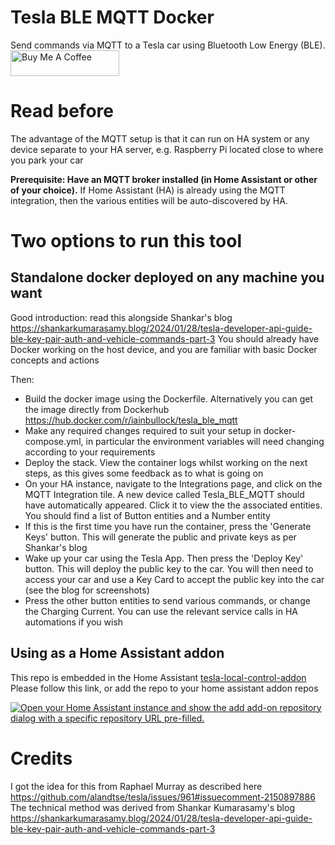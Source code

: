# Tesla BLE MQTT Docker

Send commands via MQTT to a Tesla car using Bluetooth Low Energy (BLE).
<a href="https://www.buymeacoffee.com/iainbullock" target="_blank"><img src="https://cdn.buymeacoffee.com/buttons/default-orange.png" alt="Buy Me A Coffee" height="41" width="174"></a>

# Read before

The advantage of the MQTT setup is that it can run on HA system or any device separate to your HA server, e.g. Raspberry Pi located close to where you park your car

**Prerequisite: Have an MQTT broker installed (in Home Assistant or other of your choice).**
If Home Assistant (HA) is already using the MQTT integration, then the various entities will be auto-discovered by HA.

# Two options to run this tool

## Standalone docker deployed on any machine you want

Good introduction: read this alongside Shankar's blog https://shankarkumarasamy.blog/2024/01/28/tesla-developer-api-guide-ble-key-pair-auth-and-vehicle-commands-part-3
You should already have Docker working on the host device, and you are familiar with basic Docker concepts and actions

Then:
- Build the docker image using the Dockerfile. Alternatively you can get the image directly from Dockerhub https://hub.docker.com/r/iainbullock/tesla_ble_mqtt
- Make any required changes required to suit your setup in docker-compose.yml, in particular the environment variables will need changing according to your requirements
- Deploy the stack. View the container logs whilst working on the next steps, as this gives some feedback as to what is going on
- On your HA instance, navigate to the Integrations page, and click on the MQTT Integration tile. A new device called Tesla_BLE_MQTT should have automatically appeared. Click it to view the the associated entities. You should find a list of Button entities and a Number entity
- If this is the first time you have run the container, press the 'Generate Keys' button. This will generate the public and private keys as per Shankar's blog
- Wake up your car using the Tesla App. Then press the 'Deploy Key' button. This will deploy the public key to the car. You will then need to access your car and use a Key Card to accept the public key into the car (see the blog for screenshots)
- Press the other button entities to send various commands, or change the Charging Current. You can use the relevant service calls in HA automations if you wish

## Using as a Home Assistant addon

This repo is embedded in the Home Assistant [tesla-local-control-addon](https://github.com/tesla-local-control/tesla-local-control-addon) 
Please follow this link, or add the repo to your home assistant addon repos

[![Open your Home Assistant instance and show the add add-on repository dialog with a specific repository URL pre-filled.](https://my.home-assistant.io/badges/supervisor_add_addon_repository.svg)](https://my.home-assistant.io/redirect/supervisor_add_addon_repository/?repository_url=https://github.com/tesla-local-control/tesla-local-control-addon)


# Credits

I got the idea for this from Raphael Murray as described here https://github.com/alandtse/tesla/issues/961#issuecomment-2150897886
The technical method was derived from Shankar Kumarasamy's blog https://shankarkumarasamy.blog/2024/01/28/tesla-developer-api-guide-ble-key-pair-auth-and-vehicle-commands-part-3
